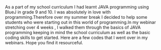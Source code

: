 As a part of my school curriculum I had learnt JAVA programming using BlueJ in grade 9 and 10. I was absolutely in love with programming.Therefore over my summer break I decided to help some students who were starting out in this world of programming.In my webinar stretching over 4 weeks , I walked them through the basics of JAVA programming keeping in mind the school curriculum as well as the basic coding skills to get started.
Here are a few codes that I went over in my webinars. Hope you find it resourceful.
